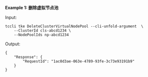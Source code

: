 **Example 1: 删除虚拟节点池**



Input: 

```
tccli tke DeleteClusterVirtualNodePool --cli-unfold-argument  \
    --ClusterId cls-abcd1234 \
    --NodePoolIds np-abcd1234
```

Output: 
```
{
    "Response": {
        "RequestId": "1ac0d3ae-063e-4789-93fe-3c73e93191b9"
    }
}
```

